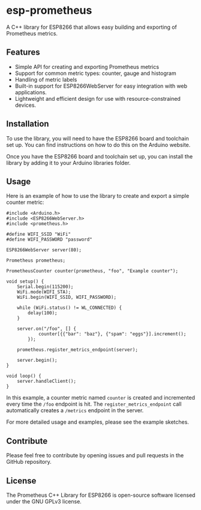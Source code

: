 # esp-prometheus

A C++ library for ESP8266 that allows easy building and exporting of Prometheus metrics.

## Features

* Simple API for creating and exporting Prometheus metrics
* Support for common metric types: counter, gauge and histogram
* Handling of metric labels
* Built-in support for ESP8266WebServer for easy integration with web applications.
* Lightweight and efficient design for use with resource-constrained devices.


## Installation

To use the library, you will need to have the ESP8266 board and toolchain set up. You can find instructions on how to do this on the Arduino website.

Once you have the ESP8266 board and toolchain set up, you can install the library by adding it to your Arduino libraries folder.


## Usage

Here is an example of how to use the library to create and export a simple counter metric:

```
#include <Arduino.h>
#include <ESP8266WebServer.h>
#include <prometheus.h>

#define WIFI_SSID "WiFi"
#define WIFI_PASSWORD "password"

ESP8266WebServer server(80);

Prometheus prometheus;

PrometheusCounter counter(prometheus, "foo", "Example counter");

void setup() {
    Serial.begin(115200);
    WiFi.mode(WIFI_STA);
    WiFi.begin(WIFI_SSID, WIFI_PASSWORD);

    while (WiFi.status() != WL_CONNECTED) {
        delay(100);
    }

    server.on("/foo", [] {
            counter[{{"bar": "baz"}, {"spam": "eggs"}].increment();
        });

    prometheus.register_metrics_endpoint(server);

    server.begin();
}

void loop() {
    server.handleClient();
}
```

In this example, a counter metric named `counter` is created and incremented every time the `/foo` endpoint is hit.  The `register_metrics_endpoint` call automatically creates a `/metrics` endpoint in the server.

For more detailed usage and examples, please see the example sketches.


## Contribute

Please feel free to contribute by opening issues and pull requests in the GitHub repository.


## License

The Prometheus C++ Library for ESP8266 is open-source software licensed under the GNU GPLv3 license.
